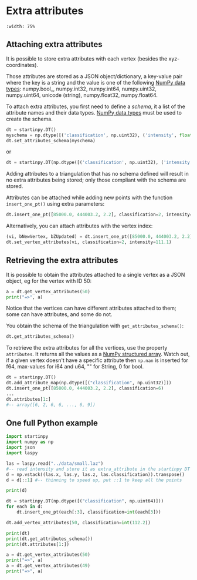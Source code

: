 # Extra attributes

```{image} figs/extra_attributes.png
:width: 75%
```

## Attaching extra attributes

It is possible to store extra attributes with each vertex (besides the xyz-coordinates).

Those attributes are stored as a JSON object/dictionary, a key-value pair where the key is a string and the value is one of the following [NumPy data types](https://numpy.org/doc/stable/user/basics.types.html): numpy.bool_, numpy.int32, numpy.int64, numpy.uint32, numpy.uint64, unicode (string), numpy.float32, numpy.float64.

To attach extra attributes, you first need to define a *schema*, it a list of the attribute names and their data types.
[NumPy data types](https://numpy.org/doc/stable/reference/arrays.dtypes.html#arrays-dtypes) must be used to create the schema.

```python
dt = startinpy.DT()
myschema = np.dtype([('classification', np.uint32), ('intensity', float)])
dt.set_attributes_schema(myschema)
```

or

```python
dt = startinpy.DT(np.dtype([('classification', np.uint32), ('intensity', float)]))
```

Adding attributes to a triangulation that has no schema defined will result in no extra attributes being stored; only those compliant with the schema are stored.

Attributes can be attached while adding new points with the function `insert_one_pt()` using extra parameters:

```python
dt.insert_one_pt([85000.0, 444003.2, 2.2], classification=2, intensity=111.1)
```

Alternatively, you can attach attributes with the vertex index:

```python
(vi, bNewVertex, bZUpdated) = dt.insert_one_pt([85000.0, 444003.2, 2.2])
dt.set_vertex_attributes(vi, classification=2, intensity=111.1)
```


## Retrieving the extra attributes

It is possible to obtain the attributes attached to a single vertex as a JSON object, eg for the vertex with ID 50:

```python
a = dt.get_vertex_attributes(50)
print("=>", a)
```

Notice that the vertices can have different attributes attached to them; some can have attributes, and some do not.

You obtain the schema of the triangulation with `get_attributes_schema()`:

```python
dt.get_attributes_schema()
```

To retrieve the extra attributes for all the vertices, use the property `attributes`.
It returns all the values as a [NumPy structured array](https://numpy.org/doc/stable/user/basics.rec.html).
Watch out, if a given vertex doesn't have a specific attribute then ``np.nan`` is inserted
for f64, max-values for i64 and u64, "" for String, 0 for bool.

```python
dt = startinpy.DT()
dt.add_attribute_map(np.dtype([("classification", np.uint32)]))
dt.insert_one_pt([85000.0, 444003.2, 2.2], classification=6)
...
dt.attributes[1:]
#-- array([6, 2, 6, 6, ..., 6, 9])
```


## One full Python example

```python
import startinpy
import numpy as np
import json
import laspy

las = laspy.read("../data/small.laz")
#-- read intensity and store it as extra_attribute in the startinpy DT
d = np.vstack((las.x, las.y, las.z, las.classification)).transpose()
d = d[::1] #-- thinning to speed up, put ::1 to keep all the points

print(d)

dt = startinpy.DT(np.dtype([("classification", np.uint64)]))
for each in d:
    dt.insert_one_pt(each[:3], classification=int(each[3]))

dt.add_vertex_attributes(50, classification=int(112.2))

print(dt)
print(dt.get_attributes_schema())
print(dt.attributes[1:])

a = dt.get_vertex_attributes(50)
print("=>", a)
a = dt.get_vertex_attributes(49)
print("=>", a)
```
